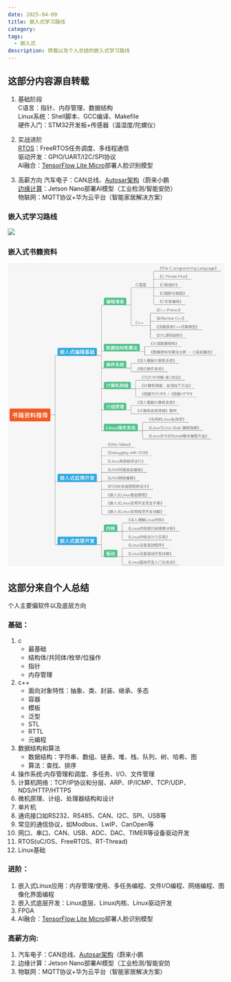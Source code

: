 ```yaml
---
date: 2025-04-09
title: 嵌入式学习路线
category: 
tags:
  - 嵌入式
description: 转载以及个人总结的嵌入式学习路线
---
```

## 这部分内容源自转载


1. 基础阶段  
	C语言：指针、内存管理、数据结构  
	Linux系统：Shell脚本、GCC编译、Makefile  
	硬件入门：STM32开发板+传感器（温湿度/陀螺仪）  
  
2. 实战进阶  
	[RTOS](https://zhida.zhihu.com/search?content_id=255110886&content_type=Article&match_order=1&q=RTOS&zhida_source=entity)：FreeRTOS任务调度、多线程通信  
	驱动开发：GPIO/UART/I2C/SPI协议  
	AI融合：[TensorFlow Lite Micro](https://zhida.zhihu.com/search?content_id=255110886&content_type=Article&match_order=1&q=TensorFlow+Lite+Micro&zhida_source=entity)部署人脸识别模型  
  
3. 高薪方向 
	汽车电子：CAN总线、[Autosar架构](https://zhida.zhihu.com/search?content_id=255110886&content_type=Article&match_order=1&q=Autosar%E6%9E%B6%E6%9E%84&zhida_source=entity)（蔚来小鹏  
	[边缘计算](https://zhida.zhihu.com/search?content_id=255110886&content_type=Article&match_order=1&q=%E8%BE%B9%E7%BC%98%E8%AE%A1%E7%AE%97&zhida_source=entity)：Jetson Nano部署AI模型（工业检测/智能安防）  
	物联网：MQTT协议+华为云平台（智能家居解决方案）


### 嵌入式学习路线
![](/posts/files/Pasted%20image%2020250409121736.png)


### 嵌入式书籍资料
![](/posts/files/Pasted%20image%2020250409121716.png)

## 这部分来自个人总结
个人主要偏软件以及底层方向
### 基础：
1. c
	- 最基础
	- 结构体/共同体/枚举/位操作
	- 指针
	- 内存管理
2. c++
	- 面向对象特性：抽象、类、封装、继承、多态
	- 容器
	- 模板
	- 泛型
	- STL
	- RTTL
	- 元编程
3. 数据结构和算法
	- 数据结构：字符串、数组、链表、堆、栈、队列、树、哈希、图
	- 算法：查找、排序
4. 操作系统:内存管理和调度、多任务、I/O、文件管理
5. 计算机网络：TCP/IP协议和分层、ARP、IP/ICMP、TCP/UDP、NDS/HTTP/HTTPS
6. 微机原理、计组、处理器结构和设计
7. 单片机
8. 通讯接口如RS232、RS485、CAN、I2C、SPI、USB等
9. 常见的通信协议，如Modbus、LwIP、CanOpen等
10. 网口、串口、CAN、USB、ADC、DAC、TIMER等设备驱动开发
11. RTOS(uC/OS、FreeRTOS、RT-Thread)
12. Linux基础

### 进阶：
1. 嵌入式Linux应用：内存管理/使用、多任务编程、文件I/O编程、网络编程、图像化界面编程
2. 嵌入式底层开发：Linux底层、Linux内核、Linux驱动开发
3. FPGA
4. AI融合：[TensorFlow Lite Micro](https://zhida.zhihu.com/search?content_id=255110886&content_type=Article&match_order=1&q=TensorFlow+Lite+Micro&zhida_source=entity)部署人脸识别模型  

### 高薪方向:
1. 汽车电子：CAN总线、[Autosar架构](https://zhida.zhihu.com/search?content_id=255110886&content_type=Article&match_order=1&q=Autosar%E6%9E%B6%E6%9E%84&zhida_source=entity)（蔚来小鹏  
2. 边缘计算：Jetson Nano部署AI模型（工业检测/智能安防
3. 物联网：MQTT协议+华为云平台（智能家居解决方案）